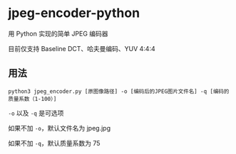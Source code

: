 # jpeg-encoder-python

用 Python 实现的简单 JPEG 编码器

目前仅支持 Baseline DCT、哈夫曼编码、YUV 4:4:4

## 用法

```
python3 jpeg_encoder.py [原图像路径] -o [编码后的JPEG图片文件名] -q [编码的质量系数（1-100）]
```

`-o` 以及 `-q` 是可选项

如果不加 `-o`，默认文件名为 jpeg.jpg

如果不加 `-q`，默认质量系数为 75
